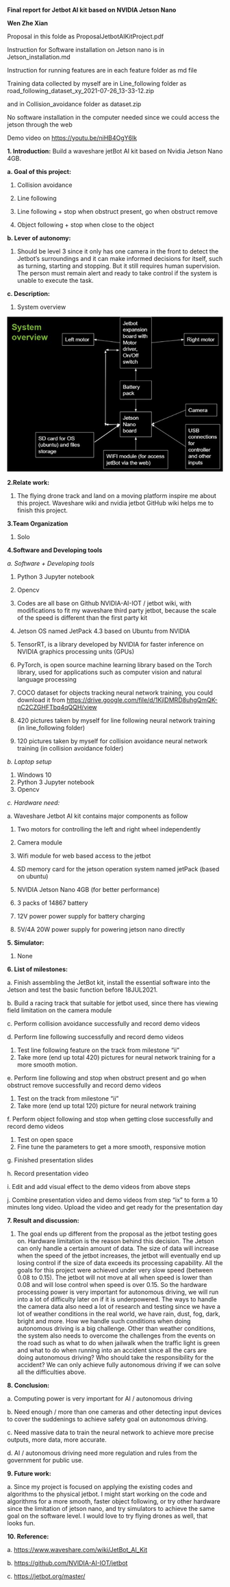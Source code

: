 ﻿**Final report for Jetbot AI kit based on NVIDIA Jetson Nano**
 
 **Wen Zhe Xian**
 
Proposal in this folde as ProposalJetbotAIKitProject.pdf
 
Instruction for Software installation on Jetson nano is in Jetson_installation.md

Instruction for running features are in each feature folder as md file

Training data collected by myself are in Line_following folder as road_following_dataset_xy_2021-07-26_13-33-12.zip

and in Collision_avoidance folder as dataset.zip

No software installation in the computer needed since we could access the jetson through the web

Demo video on https://youtu.be/niHB4OgY6lk

**1. Introduction:** Build a waveshare jetBot AI kit based on Nvidia Jetson Nano 4GB.

**a. Goal of this project:**

1. Collision avoidance

2. Line following
3. Line following + stop when obstruct present, go when obstruct remove
4. Object following + stop when close to the object

**b. Lever of autonomy:**

1. Should be level 3 since it only has one camera in the front to detect the Jetbot’s surroundings and it can make informed decisions for itself, such as turning, starting and stopping. But it still requires human supervision. The person must remain alert and ready to take control if the system is unable to execute the task.

**c. Description:**

1. System overview

![](README.001.jpeg)

**2.Relate work:**

1. The flying drone track and land on a moving platform inspire me about this project. Waveshare wiki and nvidia jetbot GitHub wiki helps me to finish this project.

**3.Team Organization**

1. Solo

**4.Software and Developing tools**

*a. Software + Developing tools*

1. Python 3 Jupyter notebook

3. Opencv
4. Codes are all base on Github NVIDIA-AI-IOT / jetbot wiki, with modifications to fit my waveshare third party jetbot, because the scale of the speed is different than the first party kit
5. Jetson OS named JetPack 4.3 based on Ubuntu from NVIDIA
6. TensorRT, is a library developed by NVIDIA for faster inference on NVIDIA graphics processing units (GPUs)
7. PyTorch, is open source machine learning library based on the Torch library, used for applications such as computer vision and natural language processing
8. COCO dataset for objects tracking neural network training, you could download it from https://drive.google.com/file/d/1KjlDMRD8uhgQmQK-nC2CZGHFTbq4qQQH/view
9. 420 pictures taken by myself for line following neural network training (in line_following folder)
10. 120 pictures taken by myself for collision avoidance neural network training (in collision avoidance folder)

*b. Laptop setup*

1. Windows 10
2. Python 3 Jupyter notebook
3. Opencv

*c. Hardware need:*

a. Waveshare Jetbot AI kit contains major components as follow

   1. Two motors for controlling the left and right wheel independently
   
   2. Camera module
   3. Wifi module for web based access to the jetbot
   4. SD memory card for the jetson operation system named jetPack (based on ubuntu)
   5. NVIDIA Jetson Nano 4GB (for better performance)
   6. 3 packs of 14867 battery
   7. 12V power power supply for battery charging
   8. 5V/4A 20W power supply for powering jetson nano directly

**5. Simulator:**
1. None

**6. List of milestones:**

a. Finish assembling the JetBot kit, install the essential software into the Jetson and test the basic function before 18JUL2021.

b. Build a racing track that suitable for jetbot used, since there has viewing field limitation on the camera module

c. Perform collision avoidance successfully and record demo videos

d. Perform line following successfully and record demo videos
   1. Test line following feature on the track from milestone “ii”
   2. Take more (end up total 420) pictures for neural network training for a more smooth motion.
   
e. Perform line following and stop when obstruct present and go when obstruct remove successfully and record demo videos
   1. Test on the track from milestone “ii”
   2. Take more (end up total 120) picture for neural network training
   
f. Perform object following and stop when getting close successfully and record demo videos
   1. Test on open space
   2. Fine tune the parameters to get a more smooth, responsive motion

g. Finished presentation slides

h. Record presentation video

i. Edit and add visual effect to the demo videos from above steps

j. Combine presentation video and demo videos from step “ix” to form a 10 minutes long video. Upload the video and get ready for the presentation day

**7. Result and discussion:**

1. The goal ends up different from the proposal as the jetbot testing goes on. Hardware limitation is the reason behind this decision. The Jetson can only handle a certain amount of data. The size of data will increase when the speed of the jetbot increases, the jetbot will eventually end up losing control if the size of data exceeds its processing capability. All the goals for this project were achieved under very slow speed (between 0.08 to 0.15). The jetbot will not move at all when speed is lower than 0.08 and will lose control when speed is over 0.15. So the hardware processing power is very important for autonomous driving, we will run into a lot of difficulty later on if it is underpowered. The ways to handle the camera data also need a lot of research and testing since we have a lot of weather conditions in the real world, we have rain, dust, fog, dark, bright and more. How we handle such conditions when doing autonomous driving is a big challenge. Other than weather conditions, the system also needs to overcome the challenges from the events on the road such as what to do when jailwalk when the traffic light is green and what to do when running into an accident since all the cars are doing autonomous driving? Who should take the responsibility for the accident? We can only achieve fully autonomous driving if we can solve all the difficulties above.

**8. Conclusion:**

a. Computing power is very important for AI / autonomous driving

b. Need enough / more than one cameras and other detecting input devices to cover the suddenings to achieve safety goal on autonomous driving.

c. Need massive data to train the neural network to achieve more precise outputs, more data, more accurate.

d. AI / autonomous driving need more regulation and rules from the government  for public use.

**9. Future work:**

a. Since my project is focused on applying the existing codes and algorithms to the physical jetbot. I might start working on the code and algorithms for a more smooth, faster object following, or try other hardware since the limitation of jetson nano, and try simulators to achieve the same goal on the software level. I would love to try flying drones as well, that looks fun.

**10. Reference:**

a. <https://www.waveshare.com/wiki/JetBot_AI_Kit>

b. <https://github.com/NVIDIA-AI-IOT/jetbot>

c. <https://jetbot.org/master/>
